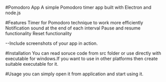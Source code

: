 #Pomodoro App
A simple Pomodoro timer app built with Electron and node.js

#Features
Timer for Pomodoro technique to work more efficiently
Notification sound at the end of each interval
Pause and resume functionality
Reset functionality
 
 --Include screenshots of your app in action.

#Installation
You can read soruce code from src folder or use directly with executable for windows.If you want to use in other platforms then create suitable executable for it.

#Usage
you can simply open it from application and start using it.